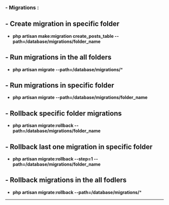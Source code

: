 ### - Migrations :
## - Create migration in specific folder
 - **php artisan make:migration create_posts_table --path=/database/migrations/folder_name**

## - Run migrations in the all folders
 - **php artisan migrate --path=/database/migrations/***

## - Run migrations in specific folder
  - **php artisan migrate --path=/database/migrations/folder_name**

## - Rollback specific folder migrations
  - **php artisan migrate:rollback --path=/database/migrations/folder_name**
 
## - Rollback last one migration in specific folder
  - **php artisan migrate:rollback --step=1 --path=/database/migrations/folder_name**

## - Rollback migrations in the all fodlers
  - **php artisan migrate:rollback --path=/database/migrations/***
------------------------------------------------------------------

